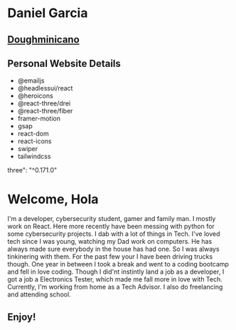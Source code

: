 <h1>Daniel Garcia</h1>
<h2><a href="https://www.doughminicano.com">
    Doughminicano
</a>
</h2>

<project>
<h2>Personal Website Details</h2>

<ul>
    <li>
    @emailjs
    </li>
        <li>
        @headlessui/react
    </li>
        <li>
        @heroicons
    </li>
        <li>
        @react-three/drei
    </li>
        <li>
        @react-three/fiber
    </li>
        <li>
        framer-motion
    </li>
        <li>
        gsap
    </li>
            <li>
        react-dom
    </li>
            <li>
        react-icons
    </li>
            <li>
        swiper
    </li>
            <li>
        tailwindcss
    </li>
    
</ul>

    
    
    
    
three": "^0.171.0"

    
</project>


<body>
<h1>Welcome, Hola</h1>

<p>I'm a developer, cybersecurity student, gamer and family man. I mostly work on React. Here more recently have been messing with python for some cybersecurity projects.
I dab with a lot of things in Tech. I've loved tech since I was young, watching my Dad work on computers. He has always made sure everybody in the house has had one. So I was always tinkinering with them. For the past few your I have been driving trucks though. One year in between I took a break and went to a coding bootcamp and fell in love coding. Though I did'nt instintly land a job as a developer, I got a job a Electronics Tester, which made me fall more in love with Tech. Currently, I'm working from home as a Tech Advisor. I also do freelancing and attending school.
</p>
    
</body>

<h2>Enjoy!</h2>
